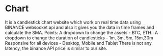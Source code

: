 # Chart

It is a candlestick chart website which work on real time data using BINANCE websocket api and also it gives you the data in time frames and calculate the SMA.
Points:
A dropdown to change the assets -  BTC, ETH..
A dropdown to change the duration of candlesticks - 1m, 3m, 5m, 15m,30m
Responsive for all devices - Desktop, Mobile and Tablet
There is not any latency, the binance API price is similar to our site.
